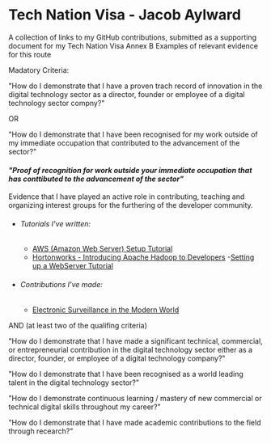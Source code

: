 # Tech Nation Visa - Jacob Aylward

A collection of links to my GitHub contributions, submitted as a supporting document for my Tech Nation Visa
Annex B 
Examples of relevant evidence for this route

Madatory Criteria:

"How do I demonstrate that I have a proven trach record of innovation in the digital
technology sector as a director, founder or employee of a digital technology sector
compny?"

OR

"How do I demonstrate that I have been recognised for my work outside of my
immediate occupation that contributed to the advancement of the sector?"

#### *"Proof of recognition for work outside your immediate occupation that has conttibuted to the advancement of the sector"*
Evidence that I have played an active role in contributing, teaching and organizing interest groups for the furthering of the developer community.
- ###### Tutorials I've written: 
  - [AWS (Amazon Web Server) Setup Tutorial](https://github.com/Jraylward0/Tutorials/blob/master/AWS.pdf)
  - [Hortonworks - Introducing Apache Hadoop to Developers](https://github.com/Jraylward0/Tutorials/blob/master/Hortonworks.pdf)
  -[Setting up a WebServer Tutorial](https://github.com/Jraylward0/Tutorials/blob/master/WebServer.pdf)
- ###### Contributions I've made:
  - [Electronic Surveillance in the Modern World](https://github.com/Jraylward0/Case_Studys/blob/master/CCTV_Presintation.pptx)

AND (at least two of the qualifing criteria)

"How do I demonstrate that I have made a significant technical, commercial, or
entrepreneurial contribution in the digital technology sector either as a director,
founder, or employee of a digital technology company?"

"How do I demonstrate that I have been recognised as a world leading talent in the
digital technology sector?"

"How do I demonstrate continuous learning / mastery of new commercial or
technical digital skills throughout my career?"

"How do I demonstrate that I have made academic contributions to the field through 
recearch?"
